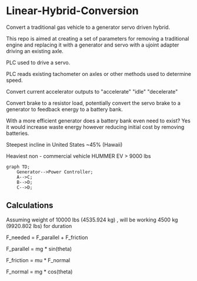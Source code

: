 # Linear-Hybrid-Conversion
Convert a traditional gas vehicle to a generator servo driven hybrid.

This repo is aimed at creating a set of parameters for removing a traditional engine and replacing it with a generator and servo with a ujoint adapter driving an existing axle.

PLC used to drive a servo.

PLC reads existing tachometer on axles or other methods used to determine speed.

Convert current accelerator outputs to "accelerate" "idle" "decelerate"

Convert brake to a resistor load, potentially convert the servo brake to a generator to feedback energy to a battery bank.

With a more efficient generator does a battery bank even need to exist? Yes it would increase waste energy however reducing initial cost by removing batteries.

Steepest incline in United States ~45% (Hawaii)

Heaviest non - commercial vehicle HUMMER EV > 9000 lbs

```mermaid
graph TD;
    Generator-->Power Controller;
    A-->C;
    B-->D;
    C-->D;
```


## Calculations
Assuming weight of 10000 lbs (4535.924 kg) , will be working 4500 kg (9920.802 lbs) for duration 

F_needed = F_parallel + F_friction

F_parallel = mg * sin(theta)

F_friction = mu * F_normal

F_normal = mg * cos(theta)

 
